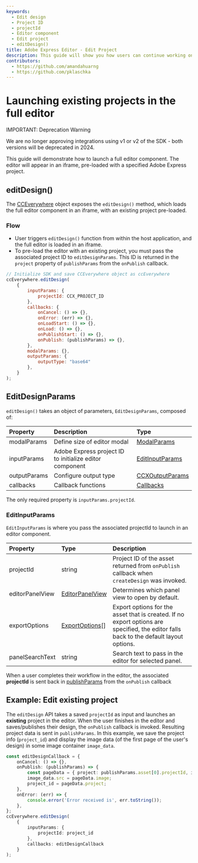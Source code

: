 ```yaml
---
keywords:
  - Edit design
  - Project ID
  - projectId
  - Editor component 
  - Edit project 
  - editDesign()
title: Adobe Express Editor - Edit Project
description: This guide will show you how users can continue working on existing projects in an Adobe Express editor. 
contributors:
  - https://github.com/amandahuarng
  - https://github.com/pklaschka
---
```


# Launching existing projects in the full editor

<InlineAlert variant="error" slots="header, text" />

IMPORTANT: Deprecation Warning

We are no longer approving integrations using v1 or v2 of the SDK - both versions will be deprecated in 2024.

This guide will demonstrate how to launch a full editor component. The editor will appear in an iframe, pre-loaded with a specified Adobe Express project.

## editDesign()

The [CCEverywhere](../../../reference/index.md#cceverywhere) object exposes the `editDesign()` method, which loads the full editor component in an iframe, with an existing project pre-loaded.

### Flow

* User triggers `editDesign()` function from within the host application, and the full editor is loaded in an iframe.
* To pre-load the editor with an existing project, you must pass the associated project ID to `editDesignParams`. This ID is returned in the `project` property of `publishParams` from the `onPublish` callback.

```js
// Initialize SDK and save CCEverywhere object as ccEverywhere 
ccEverywhere.editDesign(
    {
        inputParams: { 
            projectId: CCX_PROJECT_ID 
        },
        callbacks: {
            onCancel: () => {},
            onError: (err) => {},
            onLoadStart: () => {},
            onLoad: () => {},
            onPublishStart: () => {},
            onPublish: (publishParams) => {},
        },
        modalParams: {},
        outputParams: { 
            outputType: "base64"
        },
    }
);
```

## EditDesignParams

`editDesign()` takes an object of parameters, `EditDesignParams`, composed of:

| Property | Description | Type
| :-- | :-- | :--
| modalParams | Define size of editor modal | [ModalParams](../../../reference/types/index.md#modalparams)
| inputParams| Adobe Express project ID to initialize editor component | [EditInputParams](../../../reference/full_editor/index.md#editinputparams)
| outputParams | Configure output type | [CCXOutputParams](../../../reference/types/index.md#ccxoutputparams)
| callbacks | Callback functions | [Callbacks](../../../reference/types/index.md#callbacks)

<!-- todo: confirm there's not more:  -->
The only required property is `inputParams.projectId`.

### EditInputParams

`EditInputParams` is where you pass the associated projectId to launch in an editor component.
  
| Property | Type | Description
| :-- | :--| :--
| projectId| string | Project ID of the asset returned from `onPublish` callback when `createDesign` was invoked.
| editorPanelView | [EditorPanelView](../../../reference/types/index.md#editorpanelview) | Determines which panel view to open by default.
| exportOptions | [ExportOptions](../../../reference/types/index.md#exportoptions)[] | Export options for the asset that is created. If no export options are specified, the editor falls back to the default layout options.
| panelSearchText | string | Search text to pass in the editor for selected panel.

When a user completes their workflow in the editor, the associated **projectId** is sent back in [publishParams](../../../reference/types/index.md#publishparams) from the `onPublish` callback

## Example: Edit existing project

The `editDesign` API takes a saved `projectId` as input and launches an **existing** project in the editor. When the user finishes in the editor and saves/publishes their design, the `onPublish` callback is invoked. Resulting project data is sent in `publishParams`. In this example, we save the project info (`project_id`) and display the image data (of the first page of the user's design) in some image container `image_data`.

``` ts title="edit-project.js" hl_lines="15"
const editDesignCallback = {
    onCancel: () => {},
    onPublish: (publishParams) => {
        const pageData = { project: publishParams.asset[0].projectId, image: publishParams.asset[0].data };
        image_data.src = pageData.image;
        project_id = pageData.project;
    },
    onError: (err) => {
        console.error('Error received is', err.toString());
    },
};
ccEverywhere.editDesign(
    {
        inputParams: { 
            projectId: project_id 
        },
        callbacks: editDesignCallback
    }
);
```
